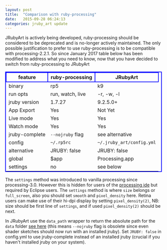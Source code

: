 ```yaml
---
layout: post
title:  "Comparison with ruby-processing"
date:   2015-09-28 06:24:13
categories: jruby_art update
---
```


JRubyArt is actively being developed, ruby-processing should be considered to be deprecated and is no-longer actively maintained.  The only possible justification to prefer to use ruby-processing is to be compatible with processing-2.2.1. So since January 2017 table below has been modified to address what you need to know, now that you have decided to switch from ruby-processing to JRubyArt

<style>
table{
    border-collapse: collapse;
    border-spacing: 0;
    border:2px solid #0000FF;
}

th{
    border:2px solid #0000FF;
}
</style>

|feature       |  ruby-processing  |  JRubyArt               |
|----------    |---------------    |-----------              |
|binary        |rp5                |k9                       |
|run opts      |run, watch, live   |-r, -w, -l               |
|jruby version |1.7.27             |9.2.5.0+                 |
|App Export    |Yes                |Not Yet                  |
|Live mode     |Yes                |Yes                      |
|Watch mode    |Yes                |Yes                      |
|jruby-complete|`--nojruby` flag   |see alternative          |
|config        |`~/.rp5rc`         |`~/.jruby_art/config.yml`|
|alternative   |JRUBY: false       |JRUBY: false             |
|global        |$app               |Processing.app           |
|settings      |no                 |see below                |

The `settings` method was introduced to vanilla processing since processing-3.0. However this is hidden for users of the [processing ide][settings] but required by Eclipse users. The `settings` method is where `size` belongs or `full_screen`, also you should set `smooth` and `pixel_density` here. Retina users can make use of their hi-dpi display by setting `pixel_density(2)`, NB: size should be first line of `settings`, and if used `pixel_density(2)` should be next.

In JRubyArt use the `data_path` wrapper to return the absolute path for the `data` folder [see here][here] (this means `--nojruby` flag is obsolete since even shader sketches should now run with an installed jruby). Set `JRUBY: false` in config.yml to use jruby-complete instead of an installed jruby (crucial if you haven't installed jruby on your system).


[settings]:https://processing.org/reference/settings_.html
[here]:{{site.github.url}}/data_path/
